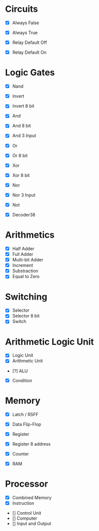 <!--
 * @Author: Dongze Yang
 * @Date: 2024-01-27 13:27:00
 * @LastEditors: Dongze Yang
 * @LastEditTime: 2024-01-27 13:33:54
 * @Description: 
-->

# Circuits
- [x] Always False
- [x] Always True
- [x] Relay Default Off
- [x] Relay Default On


# Logic Gates
- [x] Nand
- [x] Invert
- [x] Invert 8 bit
- [x] And
- [x] And 8 bit
- [x] And 3 Input
- [x] Or
- [x] Or 8 bit
- [x] Xor
- [x] Xor 8 bit
- [x] Nor
- [x] Nor 3 Input
- [x] Not
- [x] Decoder38


# Arithmetics
- [x] Half Adder
- [x] Full Adder
- [x] Multi-bit Adder
- [x] Increment
- [x] Substraction
- [x] Equal to Zero

# Switching
- [x] Selector
- [x] Selector 8 bit
- [x] Switch

# Arithmetic Logic Unit
- [x] Logic Unit
- [x] Arithmetic Unit
- [?] ALU
- [x] Condition

# Memory
- [x] Latch / RSFF
- [x] Data Flip-Flop
- [x] Register
- [x] Register 8 address
- [x] Counter
- [x] RAM


# Processor
- [x] Combined Memory
- [x] Instruction
- [] Control Unit
- [] Computer
- [] Input and Output
